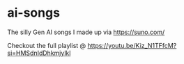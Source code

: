 # ai-songs

The silly Gen AI songs I made up via https://suno.com/

Checkout the full playlist @ https://youtu.be/Kiz_N1TFfcM?si=HMSdnIdDhkmjylkl
